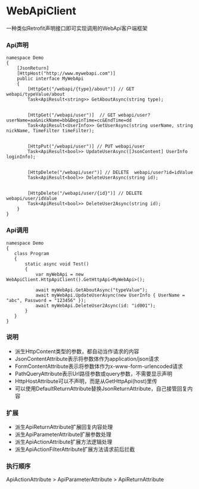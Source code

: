 # WebApiClient
一种类似Retrofit声明接口即可实现调用的WebApi客户端框架

### Api声明
```
namespace Demo
{
    [JsonReturn]
    [HttpHost("http://www.mywebapi.com")]
    public interface MyWebApi
    {
        [HttpGet("/webapi/{type}/about")] // GET webapi/typeValue/about
        Task<ApiResult<string>> GetAboutAsync(string type);


        [HttpGet("/webapi/user")]  // GET webapi/user?userName=aa&nickName=bb&BeginTime=cc&EndTime=dd
        Task<ApiResult<UserInfo>> GetUserAsync(string userName, string nickName, TimeFilter timeFilter);


        [HttpPut("/webapi/user")] // PUT webapi/user
        Task<ApiResult<bool>> UpdateUserAsync([JsonContent] UserInfo loginInfo);


        [HttpDelete("/webapi/user")] // DELETE  webapi/user?id=idValue
        Task<ApiResult<bool>> DeleteUserAsync(string id);


        [HttpDelete("/webapi/user/{id}")] // DELETE  webapi/user/idValue
        Task<ApiResult<bool>> DeleteUser2Async(string id);
    }
}
```
 
 ### Api调用
 ```
namespace Demo
{
    class Program
    {
        static async void Test()
        {
            var myWebApi = new WebApiClient.HttpApiClient().GetHttpApi<MyWebApi>();

            await myWebApi.GetAboutAsync("typeValue");
            await myWebApi.UpdateUserAsync(new UserInfo { UserName = "abc", Password = "123456" });
            await myWebApi.DeleteUser2Async(id: "id001");
        }
    }
}

```

### 说明
* 派生HttpContent类型的参数，都自动当作请求的内容
* JsonContentAttribute表示将参数体作为application/json请求
* FormContentAttribute表示将参数体作为x-www-form-urlencoded请求
* PathQueryAttribute表示Url路径参数或query参数，不需要显示声明
* HttpHostAttribute可以不声明，而是从GetHttpApi<ApiInterface>(host)里传
* 可以使用DefaultReturnAttribute替换JsonReturnAttribute，自己接管回复内容

### 扩展
* 派生ApiReturnAttribute扩展回复内容处理
* 派生ApiParameterAttribute扩展参数处理
* 派生ApiActionAttribute扩展方法逻辑处理
* 派生ApiActionFilterAttribute扩展方法请求前后拦截
### 执行顺序
ApiActionAttribute > ApiParameterAttribute > ApiReturnAttribute
